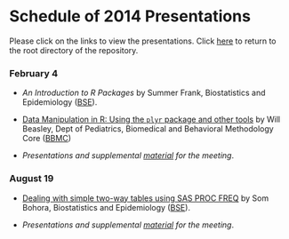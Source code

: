 Schedule of 2014 Presentations
============

Please click on the links to view the presentations. Click [here](./../) to return to the root directory of the repository.

### February 4
 * *An Introduction to R Packages* by Summer Frank, Biostatistics and Epidemiology ([BSE](http://coph.ouhsc.edu/departments/bse/)).
 
 * [Data Manipulation in R: Using the `plyr` package and other tools](./02_February/DataManipulationInR.pptx) by Will Beasley, Dept of Pediatrics, Biomedical and Behavioral Methodology Core ([BBMC](http://ouhsc.edu/BBMC/))
 
 * *Presentations and supplemental [material](./02_February/) for the meeting*.
 
### August 19
 * [Dealing with simple two-way tables using SAS PROC FREQ](./08_August/BohoraTwoWayTablesUsingSasProcFreq-2013-08-19.pdf) by Som Bohora, Biostatistics and Epidemiology ([BSE](http://coph.ouhsc.edu/departments/bse/)).
 
 * *Presentations and supplemental [material](./08_August/) for the meeting*.
 